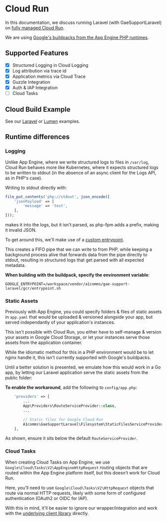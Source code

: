 # Cloud Run

In this documentation, we discuss running Laravel (with GaeSupportLaravel) on [fully managed Cloud Run](https://cloud.google.com/run/docs/reference/container-contract).

We are using [Google's buildpacks from the App Engine PHP runtimes](https://console.cloud.google.com/gcr/images/gae-runtimes/EU/buildpacks/php74/builder).

## Supported Features

- [x] Structured Logging in Cloud Logging
- [x] Log attribution via trace id
- [x] Application metrics via Cloud Trace
- [x] Guzzle Integration
- [x] Auth & IAP Integration
- [ ] Cloud Tasks

## Cloud Build Example

See our [Laravel](examples/laravel/buildpack-cloud-run) or [Lumen](examples/lumen/buildpack-cloud-run) examples.

## Runtime differences

### Logging

Unlike App Engine, where we write structured logs to files in `/var/log`, Cloud Run behaves more like Kubernetes, where it expects structured logs to be written to stdout (in the absence of an async client for the Logs API, as in PHP's case).

Writing to stdout directly with:
```php
file_put_contents('php://stdout', json_encode([
    'jsonPayload' => [
        'message' => 'test',
    ],
]));
```
makes it into the logs, but it isn't parsed, as php-fpm adds a prefix, making it invalid JSON.

To get around this, we'll make use of a [custom entrypoint](entrypoint.sh).

This creates a FIFO pipe that we can write to from PHP, while keeping a background process alive that forwards data from the pipe directly to stdout, resulting in structured logs that get parsed with all expected metadata.

**When building with the buildpack, specify the environment variable**:

```
GOOGLE_ENTRYPOINT=/workspace/vendor/a1comms/gae-support-laravel/gcr/entrypoint.sh
```

### Static Assets

Previously with App Engine, you could specify folders & files of static assets in `app.yaml` that would be uploaded & versioned alongside your app, but served independantly of your application's instances.

This isn't possible with Cloud Run, you either have to self-manage & version your assets in Google Cloud Storage, or let your instances serve those assets from the application container.

While the idiomatic method for this in a PHP environment would be to let nginx handle it, this isn't currently supported with Google's buildpacks.

Until a better solution is presented, we emulate how this would work in a Go app, by letting our Laravel application serve the static assets from the public folder:

**To enable the workaround**, add the following to `config/app.php`:

```php
    'providers' => [
        ...
        App\Providers\RouteServiceProvider::class,
        ...

        // Static files for Google Cloud Run
        A1comms\GaeSupportLaravel\Filesystem\StaticFilesServiceProvider::class,
    ],
```

As shown, ensure it sits below the default `RouteServiceProvider`.

### Cloud Tasks

When creating Cloud Tasks on App Engine, we use `Google\Cloud\Tasks\V2\AppEngineHttpRequest` routing objects that are routed within the App Engine platform itself, but this doesn't work for Cloud Run.

Here, you'll need to use `Google\Cloud\Tasks\V2\HttpRequest` objects that route via normal HTTP requests, likely with some form of configured authentication (OAuth2 or OIDC for IAP).

With this in mind, it'll be easier to ignore our wrapper/integration and work with the [underlying client library](https://github.com/googleapis/google-cloud-php/tree/master/Tasks/src/V2) directly.